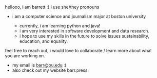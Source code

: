 hellooo, i am barrett :) i use she/they pronouns
  - i am a computer science and journalism major at boston university
  
    - currently, i am learning python and java! 
    - i am very interested in software development and data research.
    - i hope to use my skills in the future to solve issues sustainability, education, and equality.

feel free to reach out, i would love to collaborate / learn more about what you are working on. 
- my email is barr@bu.edu :)
- also check out my website barr.press
  
